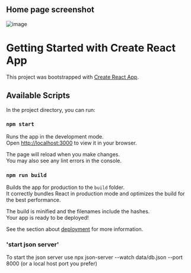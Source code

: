 ## Home page screenshot<br>
![image](https://user-images.githubusercontent.com/25141715/163692805-325fb791-8cd1-42cc-a748-70949b4e625c.png)

# Getting Started with Create React App

This project was bootstrapped with [Create React App](https://github.com/facebook/create-react-app).

## Available Scripts

In the project directory, you can run:

### `npm start`

Runs the app in the development mode.\
Open [http://localhost:3000](http://localhost:3000) to view it in your browser.

The page will reload when you make changes.\
You may also see any lint errors in the console.

### `npm run build`

Builds the app for production to the `build` folder.\
It correctly bundles React in production mode and optimizes the build for the best performance.

The build is minified and the filenames include the hashes.\
Your app is ready to be deployed!

See the section about [deployment](https://facebook.github.io/create-react-app/docs/deployment) for more information.

### 'start json server'
To start the json server use npx json-server --watch data/db.json --port 8000 (or a local host port you prefer)
